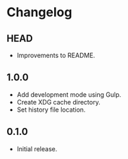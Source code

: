 # Changelog

## HEAD

- Improvements to README.

## 1.0.0

- Add development mode using Gulp.
- Create XDG cache directory.
- Set history file location.

## 0.1.0

- Initial release.
